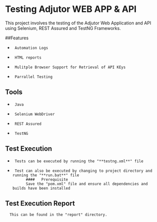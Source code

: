 # Testing Adjutor WEB APP & API
This project involves the testing of the Adjutor Web Application and API using Selenium, REST Assured and TestNG Frameworks.

##Features
-      Automation Logs
-      HTML reports
-      Mulitple Browser Support for Retrieval of API KEys
-      Parrallel Testing

##  Tools
-      Java
-      Selenium WebDriver
-      REST Assured
-      TestNG

##  Test Execution
-      Tests can be executed by running the "**testng.xml**" file
-      Test can also be executed by changing to project directory and running the "**run.bat**" file
            ####   Prerequisite
            Save the "pom.xml" file and ensure all dependencies and builds have been installed

## Test Execution Report 
      This can be found in the "report" directory.
